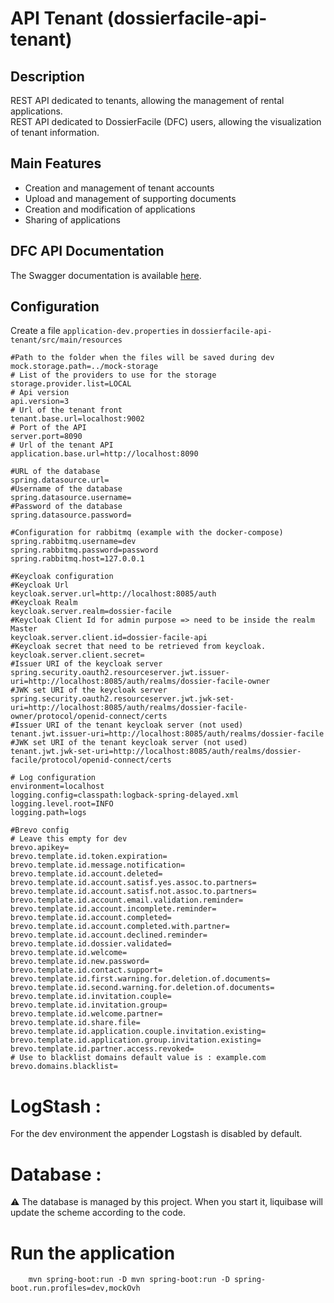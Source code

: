 # API Tenant (dossierfacile-api-tenant)

## Description
REST API dedicated to tenants, allowing the management of rental applications.  
REST API dedicated to DossierFacile (DFC) users, allowing the visualization of tenant information.

## Main Features
- Creation and management of tenant accounts
- Upload and management of supporting documents
- Creation and modification of applications
- Sharing of applications

## DFC API Documentation
The Swagger documentation is available [here](https://api-preprod.dossierfacile.fr/swagger-ui/index.html?urls.primaryName=API%20DFC).

## Configuration
Create a file `application-dev.properties` in `dossierfacile-api-tenant/src/main/resources`

```properties
#Path to the folder when the files will be saved during dev
mock.storage.path=../mock-storage
# List of the providers to use for the storage
storage.provider.list=LOCAL
# Api version
api.version=3
# Url of the tenant front
tenant.base.url=localhost:9002
# Port of the API
server.port=8090
# Url of the tenant API
application.base.url=http://localhost:8090

#URL of the database
spring.datasource.url=
#Username of the database
spring.datasource.username=
#Password of the database
spring.datasource.password=

#Configuration for rabbitmq (example with the docker-compose)
spring.rabbitmq.username=dev
spring.rabbitmq.password=password
spring.rabbitmq.host=127.0.0.1

#Keycloak configuration
#Keycloak Url
keycloak.server.url=http://localhost:8085/auth
#Keycloak Realm
keycloak.server.realm=dossier-facile
#Keycloak Client Id for admin purpose => need to be inside the realm Master 
keycloak.server.client.id=dossier-facile-api
#Keycloak secret that need to be retrieved from keycloak. 
keycloak.server.client.secret=
#Issuer URI of the keycloak server
spring.security.oauth2.resourceserver.jwt.issuer-uri=http://localhost:8085/auth/realms/dossier-facile-owner
#JWK set URI of the keycloak server
spring.security.oauth2.resourceserver.jwt.jwk-set-uri=http://localhost:8085/auth/realms/dossier-facile-owner/protocol/openid-connect/certs
#Issuer URI of the tenant keycloak server (not used)
tenant.jwt.issuer-uri=http://localhost:8085/auth/realms/dossier-facile
#JWK set URI of the tenant keycloak server (not used)
tenant.jwt.jwk-set-uri=http://localhost:8085/auth/realms/dossier-facile/protocol/openid-connect/certs

# Log configuration
environment=localhost
logging.config=classpath:logback-spring-delayed.xml
logging.level.root=INFO
logging.path=logs

#Brevo config
# Leave this empty for dev
brevo.apikey=
brevo.template.id.token.expiration=
brevo.template.id.message.notification=
brevo.template.id.account.deleted=
brevo.template.id.account.satisf.yes.assoc.to.partners=
brevo.template.id.account.satisf.not.assoc.to.partners=
brevo.template.id.account.email.validation.reminder=
brevo.template.id.account.incomplete.reminder=
brevo.template.id.account.completed=
brevo.template.id.account.completed.with.partner=
brevo.template.id.account.declined.reminder=
brevo.template.id.dossier.validated=
brevo.template.id.welcome=
brevo.template.id.new.password=
brevo.template.id.contact.support=
brevo.template.id.first.warning.for.deletion.of.documents=
brevo.template.id.second.warning.for.deletion.of.documents=
brevo.template.id.invitation.couple=
brevo.template.id.invitation.group=
brevo.template.id.welcome.partner=
brevo.template.id.share.file=
brevo.template.id.application.couple.invitation.existing=
brevo.template.id.application.group.invitation.existing=
brevo.template.id.partner.access.revoked=
# Use to blacklist domains default value is : example.com
brevo.domains.blacklist=
```

# LogStash :

For the dev environment the appender Logstash is disabled by default.

# Database :
⚠️ The database is managed by this project. When you start it, liquibase will update the scheme according to the code.

# Run the application

```shell
    mvn spring-boot:run -D mvn spring-boot:run -D spring-boot.run.profiles=dev,mockOvh
```